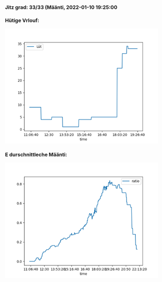 ### Jitz grad: 33/33 (Määnti, 2022-01-10 19:25:00

### Hütige Vrlouf:
![Graph](Today.png)

### E durschnittleche Määnti:
![Graph](Määnti.png)